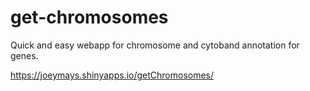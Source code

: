 # get-chromosomes

Quick and easy webapp for chromosome and cytoband annotation for genes.

https://joeymays.shinyapps.io/getChromosomes/
